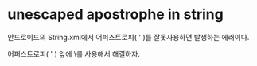 # unescaped apostrophe in string

안드로이드의 String.xml에서 어퍼스트로피\( ' \)를 잘못사용하면 발생하는 에러이다. 

어퍼스트로피\( ' \)  앞에 \를 사용해서 해결하자. 

